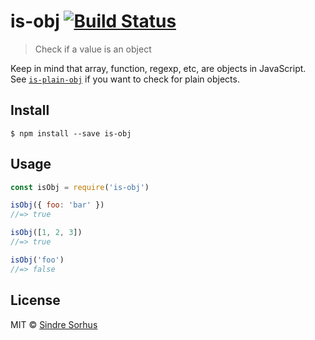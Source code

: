 # is-obj [![Build Status](https://travis-ci.org/sindresorhus/is-obj.svg?branch=master)](https://travis-ci.org/sindresorhus/is-obj)

> Check if a value is an object

Keep in mind that array, function, regexp, etc, are objects in JavaScript.<br>
See [`is-plain-obj`](https://github.com/sindresorhus/is-plain-obj) if you want to check for plain objects.

## Install

```
$ npm install --save is-obj
```

## Usage

```js
const isObj = require('is-obj')

isObj({ foo: 'bar' })
//=> true

isObj([1, 2, 3])
//=> true

isObj('foo')
//=> false
```

## License

MIT © [Sindre Sorhus](https://sindresorhus.com)
